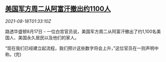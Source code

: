 <!--1629252062000-->
[美国军方周二从阿富汗撤出约1100人](https://cn.reuters.com/article/us-afg-evacuation-0818-idCNKBS2FJ03A)
------

<div><i>2021-08-18T01:33:10Z</i></div><p>路透华盛顿8月17日 - 一位白宫官员说，美国军方周二从阿富汗撤出了约1,100名美国人、美国永久居民以及他们的家人。</p><p>“现在我们已经建立起流程，我们预计这些数字将会上升，”这位官员在一则声明中称。(完)</p>
